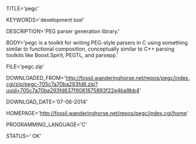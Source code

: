 
TITLE='pegc'

KEYWORDS='development tool'

DESCRIPTION='PEG parser generation library.'

BODY='pegc is a toolkit for writing PEG-style parsers in C using something
similar to functional composition, conceptually similar to C++ parsing
toolkits like Boost.Spirit, PEGTL, and parsepp.'

FILE='pegc.zip'

DOWNLOADED_FROM='http://fossil.wanderinghorse.net/repos/pegc/index.cgi/zip/pegc-705c7a70ba293fd6.zip?uuid=705c7a70ba293fd637f9081875893f22e4ba9bb4'

DOWNLOAD_DATE='07-06-2014'

HOMEPAGE='http://fossil.wanderinghorse.net/repos/pegc/index.cgi/home'

PROGRAMMING_LANGUAGE='C'

STATUS=' OK'
